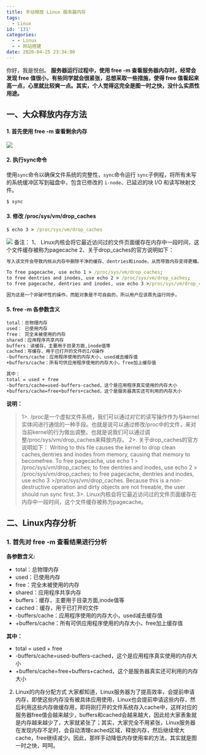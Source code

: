 ```yaml
---
title: 手动释放 Linux 服务器内存
tags:
  - Linux
id: '131'
categories:
  - - Linux
  - - 网站搭建
date: 2020-04-25 23:34:00
---
```


你好，我是悦创。 **服务器运行过程中，使用 free -m 查看服务器内存时，经常会发现 free 值很小，有些同学就会很紧张，总想采取一些措施，使得 free 值看起来高一点，心里就比较爽一点。其实，个人觉得这完全是图一时之快，没什么实质性用途。**

## **一、大众释放内存方法**

#### 1\. 首先使用 free -m 查看剩余内存

![](https://images.gitbook.cn/aa52ccf0-8709-11ea-a60a-8194ba77d48b)

#### 2\. 执行sync命令

使用`sync`命令以确保文件系统的完整性，`sync`命令运行 `sync`子例程，将所有未写的系统缓冲区写到磁盘中，包含已修改的 `i-node`、已延迟的块 I/O 和读写映射文件。

```cmd
$ sync
```

#### 3\. 修改 /proc/sys/vm/drop\_caches

```cmd
$ echo 3 > /proc/sys/vm/drop_caches
```

![](https://images.gitbook.cn/938761c0-8709-11ea-a60a-8194ba77d48b) 备注： 1、 Linux内核会将它最近访问过的文件页面缓存在内存中一段时间，这个文件缓存被称为pagecache 2、关于drop\_caches的官方说明如下：

```cmd
写入该文件会导致内核从内存中删除干净的缓存、dentries和inode，从而导致内存变得更糟。

To free pagecache, use echo 1 > /proc/sys/vm/drop_caches;
to free dentries and inodes, use echo 2 > /proc/sys/vm/drop_caches;
to free pagecache, dentries and inodes, use echo 3 >/proc/sys/vm/drop_caches.

因为这是一个非破坏性的操作，而脏对象是不可自由的，所以用户应该首先运行同步。
```

#### 5\. free -m 各参数含义

```cmd
total：总物理内存
used： 已使用内存
free： 完全未被使用的内存
shared：应用程序共享内存
buffers：读缓存，主要用于目录方面,inode值等
cached：写缓存，用于已打开的文件的I/O操作
-buffers/cache：应用程序使用的内存大小，used减去缓存值
+buffers/cache：所有可供应用程序使用的内存大小，free加上缓存值

其中：
total = used + free
-buffers/cache=used-buffers-cached，这个是应用程序真实使用的内存大小
+buffers/cache=free+buffers+cached，这个是服务器真实还可利用的内存大小
```

**说明：**

> 1>. /proc是一个虚拟文件系统，我们可以通过对它的读写操作作为与kernel实体间进行通信的一种手段。也就是说可以通过修改/proc中的文件，来对当前kernel的行为做出调整。也就是说我们可以通过调整/proc/sys/vm/drop\_caches来释放内存。 2>. 关于drop\_caches的官方说明如下： Writing to this file causes the kernel to drop clean caches,dentries and inodes from memory, causing that memory to becomefree. To free pagecache, use echo 1 > /proc/sys/vm/drop\_caches; to free dentries and inodes, use echo 2 > /proc/sys/vm/drop\_caches; to free pagecache, dentries and inodes, use echo 3 >/proc/sys/vm/drop\_caches. Because this is a non-destructive operation and dirty objects are not freeable, the user should run sync first. 3>. Linux内核会将它最近访问过的文件页面缓存在内存中一段时间，这个文件缓存被称为pagecache。

## **二、Linux内存分析**

### 1\. 首先对 free -m 查看结果进行分析

**各参数含义:**

*   total：总物理内存
*   used：已使用内存
*   free：完全未被使用的内存
*   shared：应用程序共享内存
*   buffers：缓存，主要用于目录方面,inode值等
*   cached：缓存，用于已打开的文件
*   \-buffers/cache：应用程序使用的内存大小，used减去缓存值
*   +buffers/cache：所有可供应用程序使用的内存大小，free加上缓存值

**其中：**

*   total = used + free
*   \-buffers/cache=used-buffers-cached，这个是应用程序真实使用的内存大小
*   +buffers/cache=free+buffers+cached，这个是服务器真实还可利用的内存大小

2.  Linux的内存分配方式 大家都知道，Linux服务器为了提高效率，会提前申请内存，即使这些内存没有被具体应用使用，Linux也会提前申请这些内存，然后利用这些内存做缓存用，即将刚打开的文件系统存入cache中，这样对应的服务器free值会越来越少，buffers和cached会越来越大，因此给大家表象就是内存越来越少了，大家就紧张了；其实，大家完全不用紧张，Linux服务器在发现内存不足时，会自动清理cached区域，释放内存，然后继续增大cache，free继续减少。因此，那样手动降低内存使用率的方法，其实就是图一时之快，呵呵。